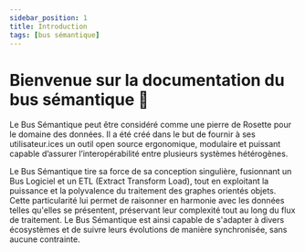 ```yaml
---
sidebar_position: 1
title: Introduction
tags: [bus sémantique]
---
```


# Bienvenue sur la documentation du bus sémantique 🌻
Le Bus Sémantique peut être considéré comme une pierre de Rosette pour le domaine des données. 
Il a été créé dans le but de fournir à ses utilisateur.ices un outil open source ergonomique, modulaire et puissant capable d’assurer l’interopérabilité entre plusieurs systèmes hétérogènes.

Le Bus Sémantique tire sa force de sa conception singulière, fusionnant un Bus Logiciel et un ETL (Extract Transform Load), tout en exploitant la puissance et la polyvalence du traitement des graphes orientés objets. Cette particularité lui permet de raisonner en harmonie avec les données telles qu'elles se présentent, préservant leur complexité tout au long du flux de traitement. Le Bus Sémantique est ainsi capable de s'adapter à divers écosystèmes et de suivre leurs évolutions de manière synchronisée, sans aucune contrainte.


